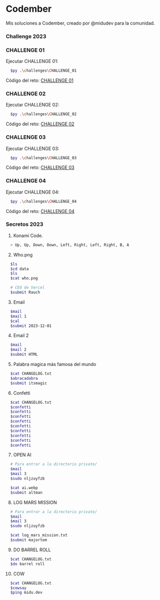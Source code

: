 # Codember

Mis soluciones a Codember, creado por @midudev para la comunidad.

### Challenge 2023

### CHALLENGE 01

Ejecutar CHALLENGE 01:

```bash
  $py .\challenges\CHALLENGE_01
```

Código del reto: [CHALLENGE 01](/challenges/CHALLENGE_01/CHALLENGE_01.py)

### CHALLENGE 02

Ejecutar CHALLENGE 02:

```bash
  $py .\challenges\CHALLENGE_02
```

Código del reto: [CHALLENGE 02](/challenges/CHALLENGE_02/CHALLENGE_02.py)

### CHALLENGE 03

Ejecutar CHALLENGE 03:

```bash
  $py .\challenges\CHALLENGE_03
```

Código del reto: [CHALLENGE 03](/challenges/CHALLENGE_03/CHALLENGE_03.py)

### CHALLENGE 04

Ejecutar CHALLENGE 04:

```bash
  $py .\challenges\CHALLENGE_04
```

Código del reto: [CHALLENGE 04](/challenges/CHALLENGE_04/CHALLENGE_04.py)

### Secretos 2023

1. Konami Code.

```bash
  > Up, Up, Down, Down, Left, Right, Left, Right, B, A
```

2. Who.png

```bash
  $ls
  $cd data
  $ls
  $cat who.png

  # CEO de Vercel
  $submit Rauch
```

3. Email

```bash
  $mail
  $mail 1
  $cal
  $submit 2023-12-01
```

4. Email 2

```bash
  $mail
  $mail 2
  $submit HTML
```

5. Palabra magica más famosa del mundo

```bash
  $cat CHANGELOG.txt
  $abracadabra
  $submit itsmagic
```

6. Confetti

```bash
  $cat CHANGELOG.txt
  $confetti
  $confetti
  $confetti
  $confetti
  $confetti
  $confetti
  $confetti
  $confetti
  $confetti
```

7. OPEN AI

```bash
  # Para entrar a la directorio private/
  $mail
  $mail 3
  $sudo nljzuyfzb

  $cat ai.webp
  $submit altman
```

8. LOG MARS MISSION

```bash
  # Para entrar a la directorio private/
  $mail
  $mail 3
  $sudo nljzuyfzb

  $cat log_mars_mission.txt
  $submit majortom
```

9. DO BARREL ROLL

```bash
  $cat CHANGELOG.txt
  $do barrel roll
```

10. COW

```bash
  $cat CHANGELOG.txt
  $cowsay
  $ping midu.dev
```
